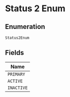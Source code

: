 
# Status 2 Enum

## Enumeration

`Status2Enum`

## Fields

| Name |
|  --- |
| `PRIMARY` |
| `ACTIVE` |
| `INACTIVE` |

